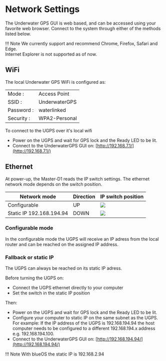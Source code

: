 # Network Settings
The Underwater GPS GUI is web based, and can be accessed using your favorite web browser. Connect to the system through either of the methods listed below.

!!! Note
    We currently support and recommend Chrome, Firefox, Safari and Edge. </br>
    Internet Explorer is not supported as of now.

## WiFi

The local Underwater GPS WiFi is configured as:

|            |               |
| ---------- | :------------ |
| Mode     : | Access Point  |
| SSID     : | UnderwaterGPS |
| Password : | waterlinked   |
| Security : | WPA2-Personal | 

To connect to the UGPS over it's local wifi
- Power on the UGPS and wait for GPS lock and the Ready LED to be lit.
- Connect to the UnderwaterGPS GUI on: [http://192.168.7.1/](http://192.168.7.1/)

## Ethernet

At power-up, the Master-D1 reads the IP switch settings. The ethernet network mode depends on the switch position.

| Network mode             | Direction            | IP switch position |
| ------------------------ | :------------------- | :------------------- |
| Configurable             | UP                   | ![](../img/IP_switch_configurable.png) |
| Static IP 192.168.194.94 | DOWN                 | ![](../img/IP_switch_static_192.png) |

### Configurable mode
In the configurable mode the UGPS will receive an IP adress from the local router and can be reached on the assigned IP address.

### Fallback or static IP
The UGPS can always be reached on its static IP adress. 

Before turning the UGPS on:

- Connect the UGPS ethernet directly to your computer
- Set the switch in the static IP position 

Then:

- Power on the UGPS and wait for GPS lock and the Ready LED to be lit.
- Configure your computer to static IP on the same subnet as the UGPS.
For example: If the IP address of the UGPS is 192.168.194.94 the host computer needs to be configured to a different 192.168.194.x address e.g. 192.168.194.100.
- Connect to the UnderwaterGPS GUI on: [http://192.168.194.94/](http://192.168.194.94/)

!!! Note
With blueOS the static IP is 192.168.2.94